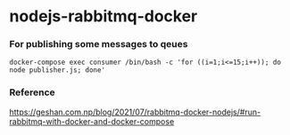 # nodejs-rabbitmq-docker

### For publishing some messages to qeues
```
docker-compose exec consumer /bin/bash -c 'for ((i=1;i<=15;i++)); do node publisher.js; done'
```

### Reference
https://geshan.com.np/blog/2021/07/rabbitmq-docker-nodejs/#run-rabbitmq-with-docker-and-docker-compose
